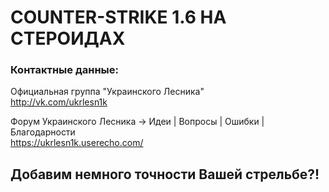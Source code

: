 COUNTER-STRIKE 1.6 НА СТЕРОИДАХ
===============================

### Контактные данные:

Официальная группа "Украинского Лесника"<br>http://vk.com/ukrlesn1k

Форум Украинского Лесника → Идеи | Вопросы | Ошибки | Благодарности<br>https://ukrlesn1k.userecho.com/

Добавим немного точности Вашей стрельбе?!
------------------------------------

